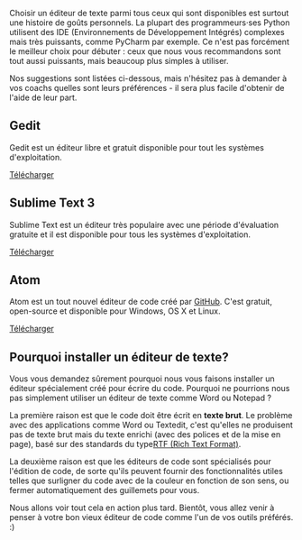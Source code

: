 Choisir un éditeur de texte parmi tous ceux qui sont disponibles est surtout une histoire de goûts personnels. La plupart des programmeurs·ses Python utilisent des IDE (Environnements de Développement Intégrés) complexes mais très puissants, comme PyCharm par exemple. Ce n'est pas forcément le meilleur choix pour débuter : ceux que nous vous recommandons sont tout aussi puissants, mais beaucoup plus simples à utiliser.

Nos suggestions sont listées ci-dessous, mais n'hésitez pas à demander à vos coachs quelles sont leurs préférences - il sera plus facile d'obtenir de l'aide de leur part.

## Gedit

Gedit est un éditeur libre et gratuit disponible pour tout les systèmes d'exploitation.

[Télécharger](https://wiki.gnome.org/Apps/Gedit#Download)

## Sublime Text 3

Sublime Text est un éditeur très populaire avec une période d'évaluation gratuite et il est disponible pour tous les systèmes d'exploitation.

[Télécharger](https://www.sublimetext.com/3)

## Atom

Atom est un tout nouvel éditeur de code créé par [GitHub](https://github.com/). C'est gratuit, open-source et disponible pour Windows, OS X et Linux.

[Télécharger](https://atom.io/)

## Pourquoi installer un éditeur de texte?

Vous vous demandez sûrement pourquoi nous vous faisons installer un éditeur spécialement créé pour écrire du code. Pourquoi ne pourrions nous pas simplement utiliser un éditeur de texte comme Word ou Notepad ?

La première raison est que le code doit être écrit en **texte brut**. Le problème avec des applications comme Word ou Textedit, c'est qu'elles ne produisent pas de texte brut mais du texte enrichi (avec des polices et de la mise en page), basé sur des standards du type[RTF (Rich Text Format)](https://en.wikipedia.org/wiki/Rich_Text_Format).

La deuxième raison est que les éditeurs de code sont spécialisés pour l'édition de code, de sorte qu'ils peuvent fournir des fonctionnalités utiles telles que surligner du code avec de la couleur en fonction de son sens, ou fermer automatiquement des guillemets pour vous.

Nous allons voir tout cela en action plus tard. Bientôt, vous allez venir à penser à votre bon vieux éditeur de code comme l'un de vos outils préférés. :)
